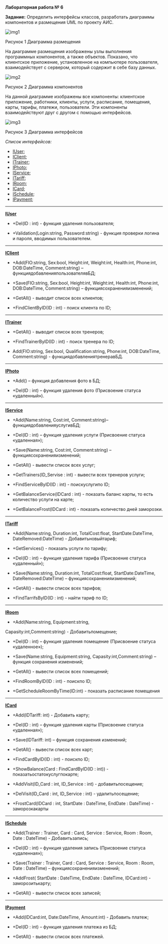 **Лабораторная работа № 6**

**Задание:** Определить интерфейсы классов, разработать диаграммы компонентов и размещения UML по проекту АИС.

![](./images/1.png "img1")
 

Рисунок 1 Диаграмма размещения

 
На диаграмме размещения изображены узлы выполнения программных компонентов, а также объектов. Показано, что клиентское приложение, установленное на компьютере пользователя, взаимодействует с сервером, который содержит в себе базу данных.

![](./images/2.png "img2")

Рисунок 2 Диаграмма компонентов

На данной диаграмме изображены все компоненты: клиентское приложение, работники, клиенты, услуги, расписание, помещения, карты, тарифы, платежи, пользователи. Эти компоненты взаимодействуют друг с другом с помощью интерфейсов.

![](./images/3.png "img3")

Рисунок 3 Диаграмма интерфейсов

*Список интерфейсов:*

+ [IUser](#IUser);
+ [IClient](#IClient);
+ [ITrainer](#ITrainer);
+ [IPhoto](#IPhoto);
+ [IService](#IService);
+ [ITariff](#ITariff);
+ [IRoom](#IRoom);
+ [ICard](#ICard);
+ [ISchedule](#ISchedule);
+ [IPayment](#IPayment);

-----

<a name="IUser">[**IUser**](./IUser.md)</a>


+ +Del(ID : int) - функция удаления пользователя;

+ +Validation(Login:string, Password:string) - функция проверки логина и пароля, вводимых пользователем.

***
<a name="IClient">[**IClient**](./IClient.md)</a>

+ +Add(FIO:string, Sex:bool, Height:int, Weight:int, Health:int, Phone:int, DOB:DateTime, Comment:string) – функциядобавленияпользователявБД;

+ +Save(FIO:string, Sex:bool, Height:int, Weight:int, Health:int, Phone:int, DOB:DateTime, Comment:string) – функциясохраненияизменений;

+ +GetAll() - выводит список всех клиентов;

+ +FindClientByID(ID : int)  - поиск клиента по ID;

***
<a name="ITrainer">[**ITrainer**](./ITrainer.md)</a>

+ +GetAll() - выводит список всех тренеров;

+ +FindTrainerByID(ID : int) - поиск тренера по ID;

+ Add(FIO:string, Sex:bool,  Qualification:string, Phone:int, DOB:DateTime, Comment:string) - функциядобавлениятренеравБД.

***
<a name="IPhoto">[**IPhoto**](./IPhoto.md)</a>

+ +Add() – функция добавления фото в БД;

+ +Del(ID : int) – функция удаления фото (Присвоение статуса «удаленный»).

***
<a name="IService">[**IService**](./IService.md)</a>

+ +Add(Name:string, Cost:int, Comment:string)– функциядобавленияуслугивБД;

+ +Del(ID : int) – функция удаления услуги (Присвоение статуса «удаленная»);

+ +Save(Name:string, Cost:int, Comment:string) – функциясохраненияизменений;

+ +GetAll() - вывести список всех услуг;

+ +GetTrainers(ID\_Servise : int) - вывести всех тренеров услуги;

+ +FindServiceByID(ID : int) - поискуслугипо ID;

+ +GetBalanceService(IDCard : int) - показать баланс карты, то есть количество услуги на карте;

+ +GetBalanceFrost(IDCard : int) - показать количество дней заморозки.

***
<a name="ITariff">[**ITariff**](./ITariff.md)</a>

+ +Add(Name:string, Duration:int, TotalCost:float, StartDate:DateTime, DateRemoved:DateTime) - Добавитьновыйтариф;

+ +GetServices() - показать услуги по тарифу;

+ +Del(ID : int) – функция удаления тарифа (Присвоение статуса «удаленный»);

+ +Save(Name:string, Duration:int, TotalCost:float, StartDate:DateTime, DateRemoved:DateTime) – функциясохраненияизменений;

+ +GetAll() - вывести список всех тарифов;

+ +FindTarrifsByID(ID : int) - найти тариф по ID;

***
<a name="IRoom">[**IRoom**](./IRoom.md)</a>

+ +Add(Name:string, Equipment:string,

Capasity:int,Comment:string) - Добавитьпомещение;

+ +Del(ID : int) – функция удаления помещение (Присвоение статуса «удаленное»);

+ +Save(Name:string, Equipment:string, Capasity:int,Comment:string) – функция сохранения изменений;

+ +GetAll() - вывести список всех помещений;

+ +FindRoomByID(ID : int) - поискпо ID;

+ +GetScheduleRoomByTime(ID:int) - показать расписание помещения

***
<a name="ICard">[**ICard**](./ICard.md)</a>

+ +Add(IDTariff: int) - Добавить карту;

+ +Del(ID : int) – функция удаления карты (Присвоение статуса «удаленная»);

+ +Save(IDTariff: int) – функция сохранения изменений;

+ +GetAll() - вывести список всех карт;

+ +FindCardByID(ID : int) - поискпо ID;

+ +ShowBalance(Card : FindCardByID(ID : int)) - показатьостатокуслугпокарте;

+ +AddVisit(ID\_Card : int, ID\_Service : int) - добавитьпосещение;

+ +DelVisit(ID\_Card : int, ID\_Service : int) - удалитьпосещение;

+ +FrostCard(IDCard : int, StartDate : DateTime, EndDate : DateTime) - заморозкакарты

***
<a name="ISchedule">[**ISchedule**](./ISchedule.md)</a>

+ +Add(Trainer : Trainer, Card : Card, Service : Service, Room : Room, Date : DateTime) - Добавитьзапись;

+ +Del(ID : int) – функция удаления запись (Присвоение статуса «удаленная»);

+ +Save(Trainer : Trainer, Card : Card, Service : Service, Room : Room, Date : DateTime) – функциясохраненияизменений;

+ +AddFrost( StartDate : DateTime, EndDate : DateTime, IDCard:int) - заморозитькарту;

+ +GetAll() - вывести список всех записей;

***
<a name="IPayment">[**IPayment**](./IPayment.md)</a>

+ +Add(IDCard:int, Date:DateTime, Amount:int) - Добавить платеж;

+ +Del(ID : int) – функция удаления платежа из БД;

+ +GetAll() - вывести список всех платежей.



